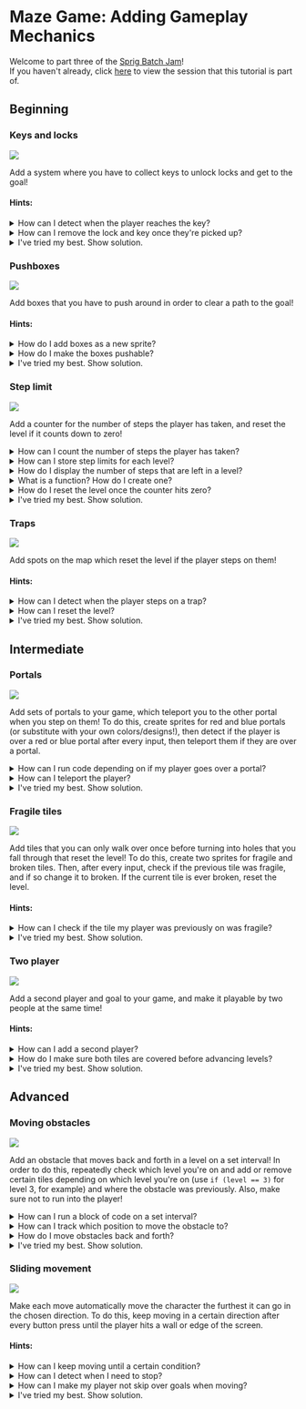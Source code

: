 # Maze Game: Adding Gameplay Mechanics

Welcome to part three of the [Sprig Batch Jam](https://jams.hackclub.com/batch/sprig)!  
If you haven't already, click [here](https://jams.hackclub.com/batch/sprig/part-3) to view the session that this tutorial is part of.

## Beginning
### Keys and locks
![](https://cloud-mswaasys4-hack-club-bot.vercel.app/0screen_recording_2023-07-13_at_11.12.28.gif)

Add a system where you have to collect keys to unlock locks and get to the goal!

#### Hints:

<details>
<summary>How can I detect when the player reaches the key?</summary>

Look back to how we implemented goal detection in step 5 of session 2 (use an `if` statement with `tilesWith` after every input!).
</details>

<details>
<summary>How can I remove the lock and key once they're picked up?</summary>

Search the toolkit for the sprites section, and take a look at the remove function on sprites (use `getFirst` to access the sprites for the key and the lock).
</details>

<details>
<summary>I've tried my best. Show solution.</summary>

```js
afterInput(() => {
  const goalsCovered = tilesWith(player, goal); // tiles that both contain the player and goal
  const keysTaken = tilesWith(player, key); // ADDED: all the keys that the player is on

// there is one player, so if 1 or more tiles with both a goal and a player, next level
if (goalsCovered.length >= 1) {
// increase the current level number
level = level + 1;

    const currentLevel = levels[level];

    // make sure the level exists and if so set the map
    // otherwise, we have finished the last level, there is no level
    // after the last level
    if (currentLevel !== undefined) {
      setMap(currentLevel);
    } else {
      win();
    }
}

// ADDED: remove the lock and key if the key is picked up
if (keysTaken.length >= 1) {
getFirst(lock).remove();
getFirst(key).remove();
}

});
```
</details>

### Pushboxes
![](https://cloud-ky9cuzm9u-hack-club-bot.vercel.app/0screen_recording_2023-07-13_at_11.20.18.gif)

Add boxes that you have to push around in order to clear a path to the goal!

#### Hints:
<details>
<summary>How do I add boxes as a new sprite?</summary>

Take a look at the "Sprites and Tiles" section of the toolkit, or look at how we added sprites in Session 2.
</details>

<details>
<summary>How do I make the boxes pushable?</summary>

Take a look at `setPushables` in the toolkit! The player should be able to push the boxes, and boxes should push other boxes, so you can push lines of boxes.
</details>

<details>
<summary>I've tried my best. Show solution.</summary>

```js
const box = "b" // add a new sprite for box

setLegend(
    [ player, bitmap`` ],
    [ wall,   bitmap`` ],
    [ goal,   bitmap`` ],
    [ box,    bitmap`` ] // Add another line to the existing setLegend for art for the box
)

setSolids([ player, wall, box ]); // Modify this line: box has to be solid to be pushable

setPushables({
    [player]: [box], // player can push box
    [box]: [box] // box can push box
})
```
</details>

### Step limit
![](https://cloud-f2pz4dd3p-hack-club-bot.vercel.app/0screen_recording_2023-07-13_at_11.22.06.gif)

Add a counter for the number of steps the player has taken, and reset the level if it counts down to zero!

<details>
<summary>How can I count the number of steps the player has taken?</summary>

You'll want to declare a variable using `let counter = 0` and then increment (using `+= 1`) that counter after every step (W/A/S/D) that the player makes. Try making a function to do this that is called after each move!
</details>

<details>
<summary>How can I store step limits for each level?</summary>

Define an array of numbers to represent the step limits for each level, in the same way we defined an array of levels to represent our list of levels.

It should look something like this:
```js
const levelLimits = [
    5, // 5 steps for level 0
    6, // 6 steps for level 1
    4  // etc.
]
```

Then, you can access the step limit with `levelLimits[level]` for the current level or `levelLimits[0]` for a specific level (0 in this case).
</details>

<details>
<summary>How do I display the number of steps that are left in a level?</summary>

Use `addText` (search the toolkit!) with the step limit for that level minus the number of steps you've taken as the input string. Make sure to clear the current text before adding more, and try putting this code into a function, so you can run it after each W/A/S/D button press.
</details>

<details>
<summary>What is a function? How do I create one?</summary>

A function is a block of code that can be "called", or run, by referencing it somewhere else. It's good for running the same block of code in different places without rewriting it.

You can define a simple function like this:
```js
function coolFunction() {
    // your block of code goes here
}
```

And run the code inside it like this:

```js
coolFunction();
```

</details>

<details>
<summary>How do I reset the level once the counter hits zero?</summary>

After every input, you'll want to use an `if` statement where you check if the counter equals zero. If it does, reset the level in the same way that it's reset in step 3 of session 2 (using `setMap`).
</details>

<details>
<summary>I've tried my best. Show solution.</summary>

```js
const levelLimits = [
    5, // 5 steps for level 0
    6, // 6 steps for level 1
    4  // etc.
]

let steps = 0

function onStep() {
    steps += 1
    
    clearText()
    addText(
        "steps remaining: " + (levelLimits[level] - steps),
        { y: 2, color: color`H`}
    )
    
    if (steps > levelLimits[level]) {
        clearText()
        setMap(levels[level])
    }
}

oninput("w", () => {
    // your other code
    onStep()
})
````
</details>

### Traps
![](https://cloud-3v0atmgdg-hack-club-bot.vercel.app/0screen_recording_2023-07-13_at_11.24.59.gif)

Add spots on the map which reset the level if the player steps on them!

#### Hints:

<details>
<summary>How can I detect when the player steps on a trap?</summary>

Look back to how we implemented goal detection in step 5 of session 2 (use an `if` statement with `tilesWith` after every input!).
</details>

<details>
<summary>How can I reset the level?</summary>

Take a look at how we reset the level in step 3 of session 2! Use `setMap` with the current level.
</details>

<details>
<summary>I've tried my best. Show solution.</summary>

```js
const trap = "t"

const levels = [
    // your other levels
    // add a new level with traps
]

afterInput(() => {
    // your other code
    const trapsCovered = tilesWith(player, trap); // ADDED: tiles with players on traps
    
    // ADDED: if any player is on a trap, they lose
    if (trapsCovered.length > 0) {
        setMap(levels[level])
    }
})
```

</details>

## Intermediate
### Portals
![](https://cloud-7roc3qdvf-hack-club-bot.vercel.app/0screen_recording_2023-07-13_at_11.29.05.gif)

Add sets of portals to your game, which teleport you to the other portal when you step on them! To do this, create sprites for red and blue portals (or substitute with your own colors/designs!), then detect if the player is over a red or blue portal after every input, then teleport them if they are over a portal.

<details>
<summary>How can I run code depending on if my player goes over a portal?</summary>

We can use `tilesWith` (check the toolkit) similarly to how we implemented goal detection. Make sure you check both for red and blue portals and store numbers for each in different variables.

Then, use an `if` statement to run code depending on if the player is over a portal, like this:
```js
if (overlappingBluePortals.length >= 1) { // your variable name could be anything
    // run code to teleport the player
}

// do this again for red portals!
```
</details>

<details>
<summary>How can I teleport the player?</summary>

Take a look at the `Sprites and Tiles` section of the toolkit! (change the x & y values of your player to where the goal is; get the goal's position using `getFirst`!)
</details>

<details>
<summary>I've tried my best. Show solution.</summary>

```js
afterInput(() => {
  const redPortalsCovered = tilesWith(player, redPortal);
  const bluePortalsCovered = tilesWith(player, bluePortal);
  
  // ADDED: teleport the player to the blue portal if they are standing on the red one
  if (redPortalsCovered.length >= 1) {
    const bp = getFirst(bluePortal);
    const pl = getFirst(player);

    // teleport player to blue portal
    pl.x = bp.x;
    pl.y = bp.y;
  }

  // ADDED: teleport the player to the red portal if they are standing on the blue one
  if (bluePortalsCovered.length >= 1) {
    const rp = getFirst(redPortal);
    const pl = getFirst(player);

    // teleport player to blue portal
    pl.x = rp.x;
    pl.y = rp.y;
  }
  
  /* your other code */
    
});
```
</details>

### Fragile tiles
![](https://cloud-dpqbnhs4n-hack-club-bot.vercel.app/0screen_recording_2023-07-13_at_11.31.43.gif)

Add tiles that you can only walk over once before turning into holes that you fall through that reset the level! To do this, create two sprites for fragile and broken tiles. Then, after every input, check if the previous tile was fragile, and if so change it to broken. If the current tile is ever broken, reset the level.

#### Hints:

<details>
<summary>How can I check if the tile my player was previously on was fragile?</summary>

We'll want to store the player's past position in two variables (one for X, and one for Y). Declare these variables using `let` (call them `previousX` and `previousY`), outside any blocks or functions, and set them to the player's current position (using `getFirst(player).x/y`).  
At the end of your `afterInput` block, we'll want to save the current position of the player to those variables (like this: `previousX = `). Next time the afterInput block has run, the player will have moved, so these variables will represent the previous position.

Then, take that position and use `getTile(x,y)[0].type` to get the type of tile you were previously on, and use `==` to check if it is fragile.
</details>

<details>
<summary>I've tried my best. Show solution.</summary>

```js
  // ADDED: check if the player was previously on a fragile tile
const previousX = getFirst(player).x
const previousY = getFirst(player).y
afterInput(() => {
  const brokenCovered = tilesWith(player, broken); // ADDED: tiles with players on broken tiles
    
  // check if the previous tile is a fragile one
  const sprite = getTile(previousX, previousY)[0]; // an array of sprites on that tile
    if (sprite.type === fragile) {
      sprite.type = broken;
    }

  // ADDED: check if the player is on top of a broken tile
  if (brokenCovered.length >= 1) {
    lose();
  }

    previousX = getFirst(player).x
    previousY = getFirst(player).y
  /* your existing code */
});
```
</details>

### Two player
![](https://cloud-rl05ba3ol-hack-club-bot.vercel.app/0screen_recording_2023-07-13_at_17.25.36.gif)

Add a second player and goal to your game, and make it playable by two people at the same time!

#### Hints:

<details>
<summary>How can I add a second player?</summary>

Take a look at the `Sprites and Tiles` section of the toolkit, and look back to how we implemented our first player! Make sure to add it in the line with `setSolids`.

Then, duplicate all your movement code for the second player and change the movement keys to IJKL.

</details>

<details>
<summary>How do I make sure both tiles are covered before advancing levels?</summary>

Modify the `afterInput` code so that goalsCovered includes all the tiles with a player and a goal, like this
```js
  const goalsCovered = tilesWith(player, goal).concat(tilesWith(player2, goal)); // concat combines two arrays
```

Then, modify the if statement so that two goals have to be covered for the level to progress.

</details>

<details>
<summary>I've tried my best. Show solution.</summary>

```js
const player2 = "l";

setLegend(
    // other sprites
    [ player2,bitmap``],
);

setSolids([ player, player2, wall ]);


// ADDED: inputs for player 2
onInput("i", () => {
  getFirst(player2).y -= 1; // negative y is upwards
});

onInput("j", () => {
  getFirst(player2).x -= 1;
});

onInput("k", () => {
  getFirst(player2).y += 1; // positive y is downwards
});

onInput("l", () => {
  getFirst(player2).x += 1;
});

afterInput(() => {
    const goalsCovered = tilesWith(player, goal).concat(tilesWith(player2, goal)); // MODIFIED: add player2 to list

    if (goalsCovered.length >= 2) { // MODFIED: both player 1 and 2 have to be on the goal
        // existing code
    }
})
```

</details>

## Advanced
### Moving obstacles
![](https://cloud-lalg1dbq4-hack-club-bot.vercel.app/0screen_recording_2023-07-13_at_12.49.00__1_.gif)

Add an obstacle that moves back and forth in a level on a set interval! In order to do this, repeatedly check which level you're on and add or remove certain tiles depending on which level you're on (use `if (level == 3)` for level 3, for example) and where the obstacle was previously. Also, make sure not to run into the player!

<details>
<summary>How can I run a block of code on a set interval?</summary>

We'll want to use a JavaScript function called `setInterval`, which runs a block of code on a timer of a set number of milliseconds.

For example, this is how we can run a block of code every 500 milliseconds (0.5 seconds):
```js
setInterval(() => {
    // block of code that runs every 500ms goes here
}, 500 /* 500ms */)
```

</details>

<details>
<summary>How can I track which position to move the obstacle to?</summary>

Create a variable using `let` on the top level of the game (outside any functions or code blocks), name it something like "obstacleIsUp", and set it to true.

Then, use an `if` statement to run different code depending on which level you're on, and use another `if` statement to move the obstacle up or down depending on if the variable you just declared equals true or false. Each time you move the obstacle, flip that variable to the opposite of what it was previously.

</details>

<details>
<summary>How do I move obstacles back and forth?</summary>

Simply use `addSprite` and `clearTile` (search the toolkit) to add and remove the tiles that are different between each move.

Also, use an if statement to check if there's a player where you'll add sprites. Create a function to check if a player is at a certain X & Y, like this:
```js
function checkForPlayer(x,y) { // this function accepts two paramaters: x & y
  let result = false
  getTile(x,y).map((tile) => { // .map runs the block of code between the brackets for every element in the array returned by getTile()
    if (tile.type == player)
      result = true
  })
  return result // this function returns true only if there is a player at (x,y)
}

if (!checkForPlayer(3,2)) { // this is how we call the function; this will be true or false. you can use && (logical AND) to combine multiple checks for different tiles
    // this code is run if there is not a player at 3,2  
}
```
</details>

<details>
<summary>I've tried my best. Show solution.</summary>

```js
function checkForPlayer(x,y) { // this function accepts two paramaters: x & y
  let result = false
  getTile(x,y).map((tile) => { // .map runs the block of code between the brackets for every element in the array returned by getTile()
    if (tile.type == player)
      result = true
  })
  return result // this function returns true only if there is a player at (x,y)
}

let up = false

setInterval(() => {
    if (level == 1) { // run different code depending on the level
        if (up) { // run code depending on where the obstacle is
            if (!(checkForPlayer(2,3) || checkForPlayer(3,3))) { // only run code if there isn't a player in the way
                clearTile(2,0)
                clearTile(3,2)
                addSprite(2,3, wall)
                addSprite(3,3,wall)
                up = false // switch the variable to the opposite state
            }
        } else {
            if (!(checkForPlayer(2,0) || checkForPlayer(3,2))) {
                clearTile(2,3)
                clearTile(3,3)
                addSprite(2,0,wall)
                addSprite(3,2,wall)
                up = true
            }
        }
    } else if (level == 2) {
        // etc...
    }
}, 500)
```
</details>

### Sliding movement
![](https://cloud-ooaqynhdl-hack-club-bot.vercel.app/0screen_recording_2023-07-13_at_16.08.52.gif)

Make each move automatically move the character the furthest it can go in the chosen direction. To do this, keep moving in a certain direction after every button press until the player hits a wall or edge of the screen.

#### Hints:

<details>
<summary>How can I keep moving until a certain condition?</summary>

You'll want to make use of a `while` loop. A `while` loop repeats a block of code until a certain condition is met. It's like an if statement, where the block of code is run conditionally, but it's just being run over and over.

```js
while (/* something is true */) {
    // repeat a certain action
}
```

You'll want to move to one direction **while** there **is not** a block or edge adjacent to the player in the direction it's travelling.
</details>

<details>
<summary>How can I detect when I need to stop?</summary>

The player will need to stop when there is a wall directly ahead of them in the direction they're travelling, or they're about to overstep the map.

To detect if the player is about to overstep the map, use `getFirst(player).y > 0` if you're travelling up or left (and adapt using `x` instead of `y` for horizontal movement) or `getFirst(player).y < height() - 1` if you're travelling down or right (and adapt using `x` and `width()` for horizontal movement)

To detect if the player is about to hit a wall, check if the tile ahead is empty (use `getTile(x,y)[0] == undefined`, substituting x and y for whatever the coordinates of the player are plus an offset in the direction they're going) OR that its type does not equal wall (`getTile(x,y)[0].type != wall`).

Combine these two statements with `&&` (this is the logical AND operator) and use them in your while loop.
</details>

<details>
<summary>How can I make my player not skip over goals when moving?</summary>

If your player passes over a goal and doesn't trigger a level win, move the goal checking logic out of `afterInput` and into a separate function like this:
```js
function checkGoals() {
    // all your code from afterInput
}
```

Then, call it (like this: `checkGoals()`) inside each `while` loop and `afterInput`.

</details>

<details>
<summary>I've tried my best. Show solution.</summary>

```js
// inputs for player movement control
onInput("w", () => {
  while (getFirst(player).y > 0 
         && (getTile(getFirst(player).x, getFirst(player).y -1)[0] == undefined 
             ||  getTile(getFirst(player).x, getFirst(player).y -1)[0].type != wall)) {
  getFirst(player).y -= 1; // negative y is upwards
    checkGoals()
  }
  });

onInput("a", () => {
  while (getFirst(player).x > 0 
         && (getTile(getFirst(player).x-1, getFirst(player).y)[0] == undefined 
             || getTile(getFirst(player).x-1, getFirst(player).y)[0].type != wall)) {
  getFirst(player).x -= 1; // negative y is upwards
    checkGoals()
  }
  });

onInput("s", () => {
  while (getFirst(player).y < height() - 1
         && (getTile(getFirst(player).x, getFirst(player).y +1)[0] == undefined 
             ||  getTile(getFirst(player).x, getFirst(player).y +1)[0].type != wall)) {
  getFirst(player).y += 1; // negative y is upwards
    checkGoals()
  }
  });

onInput("d", () => {
  while (getFirst(player).x < width() - 1 
         && (getTile(getFirst(player).x+1, getFirst(player).y)[0] == undefined 
             || getTile(getFirst(player).x+1, getFirst(player).y)[0].type != wall)) {
  getFirst(player).x += 1; // negative y is upwards
    checkGoals()
  }
  });

// input to reset level
onInput("j", () => {
  resetLevel();
});

function checkGoals() { // move goal checking to its own function
const goalsCovered = tilesWith(player, goal); // tiles that both contain the player and goal

  // there is one player, so if 1 or more tiles with both a goal and a player, next level
  if (goalsCovered.length >= 1) {
    // increase the current level number
    level = level + 1;

    const currentLevel = levels[level];

    // make sure the level exists and if so set the map
    // otherwise, we have finished the last level, there is no level
    // after the last level
    if (currentLevel !== undefined) {
      setMap(currentLevel);
    } else {
  addText("you win!", { y: 4, color: color`7` });
    }
  }
}

// these get run after every input
afterInput(() => {
  checkGoals()
});
```
</details>